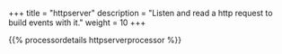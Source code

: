 +++
title = "httpserver"
description = "Listen and read a http request to build events with it."
weight = 10
+++

{{% processordetails httpserverprocessor %}}